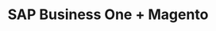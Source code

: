 ---
title: "SAP Business One + Magento"
seoTitle: "SAP Business One Magento Integration"
seoDescription: "Integrate SAP Business One and Magento, and you'll be able to streamline your workflow, simplify the ordering process and save time - and money. Find out more about how a SAP Business One Magento Integration can help your business."
lead: "Let Stock2Shop send product updates from SAP Business One to Magento (1.x or 2.x), as well as automatically raise online orders directly into your ERP and instruct your warehouse to fulfill the order. Here’s how we can help you streamline your workflow."
type: "source-channel"
source: "sap-business-one"
channel: "magento"
image: "/images/sap-shopify.png"
imageAlt: magento logo
tags: []
aliases:
    - /integrations/sap-magento/
---